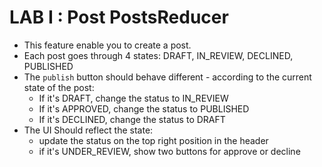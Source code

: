 # LAB I : Post PostsReducer

- This feature enable you to create a post.
- Each post goes through 4 states: DRAFT, IN_REVIEW, DECLINED, PUBLISHED
- The `publish` button should behave different - according to the current state of the post:
  - If it's DRAFT, change the status to IN_REVIEW
  - If it's APPROVED, change the status to PUBLISHED
  - If it's DECLINED, change the status to DRAFT
- The UI Should reflect the state:
  - update the status on the top right position in the header
  - if it's UNDER_REVIEW, show two buttons for approve or decline
